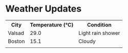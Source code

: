 # Weather Updates

<!-- WEATHER-UPDATE-START -->
<table><tr><th>City</th><th>Temperature (°C)</th><th>Condition</th></tr><tr><td>Valsad</td><td>29.0</td><td>Light rain shower</td></tr><tr><td>Boston</td><td>15.1</td><td>Cloudy</td></tr><tr><td></td><td></td><td></td></tr></table>
<!-- WEATHER-UPDATE-END -->
